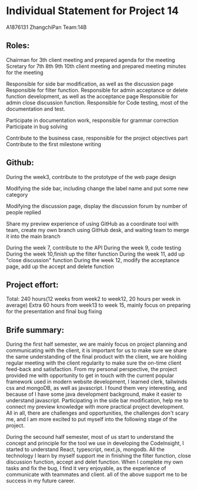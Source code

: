 # Individual Statement for Project 14

A1876131 ZhangchiPan Team:14B

## Roles:

Chairman for 3th client meeting and prepared agenda for the meeting
Scretary for 7th 8th 9th 10th client meeting and prepared meeting minutes for the meeting

Responsible for side bar modification, as well as the discussion page
Responsible for filter function.
Responsible for admin acceptance or delete function development, as well as the acceptance page
Responsible for admin close discussion function.
Responsible for Code testing, most of the documentation and test.

Participate in documentation work, responsible for grammar correction
Participate in bug solving

Contribute to the business case, responsible for the project objectives part
Contribute to the first milestone writing

## Github:

During the week3, contribute to the prototype of the  web page design

Modifying the side bar, including change the label name and put some new category

Modifying the discussion page, display the discussion forum by number of people replied

Share my preview experience of using GitHub as a coordinate tool with team, create my own branch using GitHub desk, and waiting team to merge it into the main branch

During the week 7, contribute to the API
During the week 9, code testing
During the week 10,finish up the filter function
During the week 11, add up  "close discussion" function
During the week 12, modify the acceptance page, add up the accept and delete function


## Project effort:

Total: 240 hours(12 weeks from week2 to week12, 20 hours per week in average)
Extra 60 hours from week13 to week 15, mainly focus on preparing for the presentation and final bug fixing

## Brife summary:

During the first half semester, we are mainly focus on project planning and communicating with the client, it is important for us to make sure we share the same understanding of the final product with the client, we are holding regular meeting with the client regularity to make sure the on-time client feed-back and satisfaction.
From my personal perspective, the project provided me with opportunity to get in touch with the current popular framework used in modern website development, I learned clerk, tailwinds css and mongoDB, as well as javascript. I found them very interesting, and because of I have some java development background, make it easier to understand javascript.
Participating in the side bar modification, help me to connect my preview knowledge with more practical project development. 
All in all, there are challenges and opportunities, the challenges don't scary me, and I am more excited to put myself into the following stage of the project.

During the secound half semester, most of us start to understand the concept and principle for the tool we use in developing the CodeInsight, I started to understand
React, typescript, next.js, mongodb. All the technology I learn by myself support me in finishing the filter function, close discussion function, accept and delet function.
When I complete my own tasks and fix the bug, I find it very enjoyable, as the experience of communicate with teammates and client. all of the above support me to 
be success in my future career.


